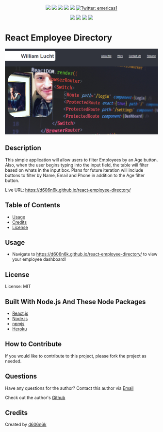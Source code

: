 <p align="center">
    <img src="https://img.shields.io/github/repo-size/d606n6k/react-employee-directory" />
    <img src="https://img.shields.io/github/languages/top/d606n6k/react-employee-directory"  />
    <img src="https://img.shields.io/github/issues/d606n6k/react-employee-directory" />
    <img src="https://img.shields.io/github/last-commit/d606n6k/react-employee-directory" >
    <a href="https://github.com/d606n6k"><img src="https://img.shields.io/github/followers/d606n6k?style=social" target="_blank" /></a>
    <a href="https://twitter.com/emericas1">
        <img alt="Twitter: emericas1" src="https://img.shields.io/twitter/follow/emericas1.svg?style=social" target="_blank" />
    </a>
</p>
  
<p align="center">
    <img src="https://img.shields.io/badge/Javascript-yellow" />
    <img src="https://img.shields.io/badge/React-blue" />
    <img src="https://img.shields.io/badge/Heroku-lightgrey" />
    <img src="https://img.shields.io/badge/license-MIT-blue" />
</p>

# React Employee Directory

![React Employee Directory Homepage Image](./public/screenshot.png)

## Description

This simple application will allow users to filter Employees by an Age button. Also, when the user begins typing into the input field, the table will filter based on whats in the input box. Plans for future iteration will include buttons to filter by Name, Email and Phone in addition to the Age filter button.

Live URL: https://d606n6k.github.io/react-employee-directory/

## Table of Contents

- [Usage](#usage)
- [Credits](#credits)
- [License](#license)

## Usage

- Navigate to https://d606n6k.github.io/react-employee-directory/ to view your employee dashboard!

## License

License: MIT

## Built With Node.js And These Node Packages

- [React.js](https://reactjs.org/)
- [Node.js](https://nodejs.org/en/)
- [npmjs](https://docs.npmjs.com/)
- [Heroku](https://heroku.com)

## How to Contribute

If you would like to contribute to this project, please fork the project as needed.

## Questions

Have any questions for the author? Contact this author via [Email](mailto:aaronlucht@gmail.com)

Check out the author's [Github](https://github.com/d606n6k)

## Credits

Created by [d606n6k](https://github.com/d606n6k)
